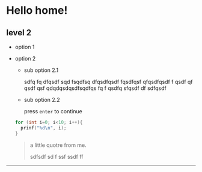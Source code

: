 # Hello home!

## level 2
* option 1
* option 2
  + sub option 2.1 

    sdfq fq dfqsdf sqd fsqdfsq dfqsdfqsdf fqsdfqsf qfqsdfqsdf 
    f qsdf qf qsdf qsf
    qdqdqsdqsdfsqdfqs fq
    f qsdfq sfqsdf df sdfqsdf

  + sub option 2.2
  
    press `enter` to continue
    
  ```C
  for (int i=0; i<10; i++){
    prinf("%d\n", i);
  }
  ```
  
  > a little quotre from me.
  > 
  > sdfsdf sd f ssf ssdf  ff
   
-------------
